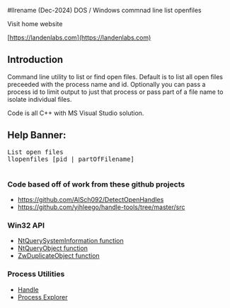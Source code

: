 #llrename  (Dec-2024)
DOS / Windows commnad line list openfiles 

Visit home website

[https://landenlabs.com](https://landenlabs.com)


## Introduction

Command line utility to list or find open files. Default is to list all open files preceeded with the process name and id. 
Optionally you can pass a process id to limit output to just that process
or pass part of a file name to isolate individual files. 

Code is all C++ with MS Visual Studio solution.

## Help Banner:
<pre>
List open files
llopenfiles [pid | partOfFilename]

</pre>

### Code based off of work from these github projects
 
- https://github.com/AlSch092/DetectOpenHandles
- https://github.com/yihleego/handle-tools/tree/master/src

### Win32 API

- [NtQuerySystemInformation function](https://docs.microsoft.com/en-us/windows/win32/api/winternl/nf-winternl-ntquerysysteminformation)
- [NtQueryObject function](https://docs.microsoft.com/en-us/windows/win32/api/winternl/nf-winternl-ntqueryobject)
- [ZwDuplicateObject function](https://docs.microsoft.com/en-us/windows-hardware/drivers/ddi/ntifs/nf-ntifs-zwduplicateobject)

### Process Utilities

- [Handle](https://docs.microsoft.com/en-us/sysinternals/downloads/handle)
- [Process Explorer](https://docs.microsoft.com/en-us/sysinternals/downloads/process-explorer)